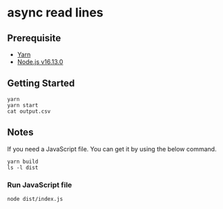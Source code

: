 # async read lines

## Prerequisite

- [Yarn](https://yarnpkg.com/)
- [Node.js v16.13.0](https://nodejs.org/en/)

## Getting Started

```
yarn
yarn start
cat output.csv
```

## Notes

If you need a JavaScript file. You can get it by using the below command.

```
yarn build
ls -l dist
```

### Run JavaScript file

```
node dist/index.js
```

